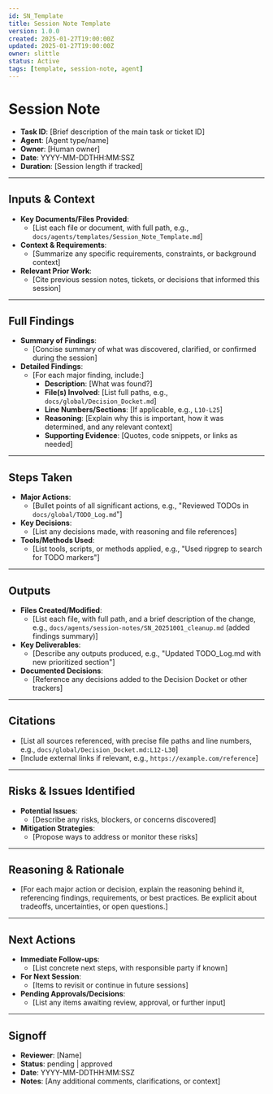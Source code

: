 ```yaml
---
id: SN_Template
title: Session Note Template
version: 1.0.0
created: 2025-01-27T19:00:00Z
updated: 2025-01-27T19:00:00Z
owner: slittle
status: Active
tags: [template, session-note, agent]
---
```


# Session Note

- **Task ID**: [Brief description of the main task or ticket ID]
- **Agent**: [Agent type/name]
- **Owner**: [Human owner]
- **Date**: YYYY-MM-DDTHH:MM:SSZ
- **Duration**: [Session length if tracked]

---

## Inputs & Context

- **Key Documents/Files Provided**:
  - [List each file or document, with full path, e.g., `docs/agents/templates/Session_Note_Template.md`]
- **Context & Requirements**:
  - [Summarize any specific requirements, constraints, or background context]
- **Relevant Prior Work**:
  - [Cite previous session notes, tickets, or decisions that informed this session]

---

## Full Findings

- **Summary of Findings**:
  - [Concise summary of what was discovered, clarified, or confirmed during the session]
- **Detailed Findings**:
  - [For each major finding, include:]
    - **Description**: [What was found?]
    - **File(s) Involved**: [List full paths, e.g., `docs/global/Decision_Docket.md`]
    - **Line Numbers/Sections**: [If applicable, e.g., `L10-L25`]
    - **Reasoning**: [Explain why this is important, how it was determined, and any relevant context]
    - **Supporting Evidence**: [Quotes, code snippets, or links as needed]

---

## Steps Taken

- **Major Actions**:
  - [Bullet points of all significant actions, e.g., "Reviewed TODOs in `docs/global/TODO_Log.md`"]
- **Key Decisions**:
  - [List any decisions made, with reasoning and file references]
- **Tools/Methods Used**:
  - [List tools, scripts, or methods applied, e.g., "Used ripgrep to search for TODO markers"]

---

## Outputs

- **Files Created/Modified**:
  - [List each file, with full path, and a brief description of the change, e.g., `docs/agents/session-notes/SN_20251001_cleanup.md` (added findings summary)]
- **Key Deliverables**:
  - [Describe any outputs produced, e.g., "Updated TODO_Log.md with new prioritized section"]
- **Documented Decisions**:
  - [Reference any decisions added to the Decision Docket or other trackers]

---

## Citations

- [List all sources referenced, with precise file paths and line numbers, e.g., `docs/global/Decision_Docket.md:L12-L30`]
- [Include external links if relevant, e.g., `https://example.com/reference`]

---

## Risks & Issues Identified

- **Potential Issues**:
  - [Describe any risks, blockers, or concerns discovered]
- **Mitigation Strategies**:
  - [Propose ways to address or monitor these risks]

---

## Reasoning & Rationale

- [For each major action or decision, explain the reasoning behind it, referencing findings, requirements, or best practices. Be explicit about tradeoffs, uncertainties, or open questions.]

---

## Next Actions

- **Immediate Follow-ups**:
  - [List concrete next steps, with responsible party if known]
- **For Next Session**:
  - [Items to revisit or continue in future sessions]
- **Pending Approvals/Decisions**:
  - [List any items awaiting review, approval, or further input]

---

## Signoff

- **Reviewer**: [Name]
- **Status**: pending | approved
- **Date**: YYYY-MM-DDTHH:MM:SSZ
- **Notes**: [Any additional comments, clarifications, or context]
